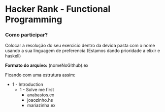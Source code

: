 # Hacker Rank - Functional Programming

### Como participar?
Colocar a resolução do seu exercicio dentro da devida pasta com o nome usando a sua linguagem de preferencia (Estamos dando prioridade a elixir e haskell)

**Formato do arquivo:**  (nomeNoGithub).ex

Ficando com uma estrutura assim:

* 1 - Introduction
    * 1 - Solve me first
        * anabastos.ex
        * joaozinho.hs
        * mariazinha.ex
